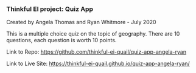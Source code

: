 ### Thinkful EI project: Quiz App

Created by Angela Thomas and Ryan Whitmore - July 2020

This is a multiple choice quiz on the topic of geography. There are 10 questions, each question is worth 10 points. 

Link to Repo: https://github.com/thinkful-ei-quail/quiz-app-angela-ryan

Link to Live Site: https://thinkful-ei-quail.github.io/quiz-app-angela-ryan/